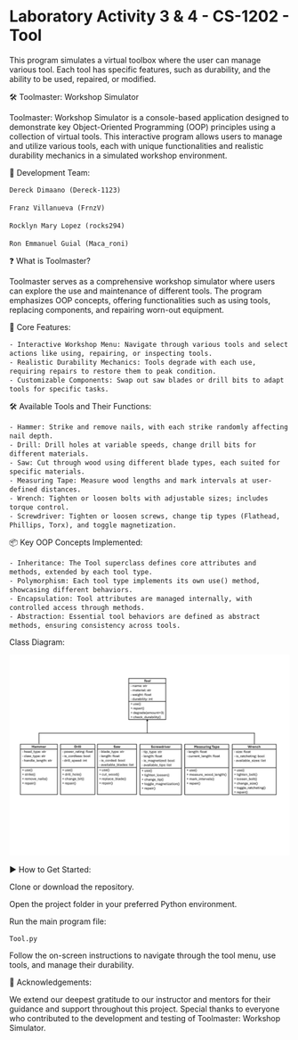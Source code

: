 # Laboratory Activity 3 & 4 - CS-1202 - Tool
This program simulates a virtual toolbox where the user can manage various tool. Each tool has specific features, such as durability, and the ability to be used, repaired, or modified. 

🛠️ Toolmaster: Workshop Simulator

Toolmaster: Workshop Simulator is a console-based application designed to demonstrate key Object-Oriented Programming (OOP) principles using a collection of virtual tools. This interactive program allows users to manage and utilize various tools, each with unique functionalities and realistic durability mechanics in a simulated workshop environment.

👥 Development Team:

    Dereck Dimaano (Dereck-1123)

    Franz Villanueva (FrnzV)

    Rocklyn Mary Lopez (rocks294)

    Ron Emmanuel Guial (Maca_roni)

                                                                   

❓ What is Toolmaster?

Toolmaster serves as a comprehensive workshop simulator where users can explore the use and maintenance of different tools. The program emphasizes OOP concepts, offering functionalities such as using tools, replacing components, and repairing worn-out equipment.

🔧 Core Features:

    - Interactive Workshop Menu: Navigate through various tools and select actions like using, repairing, or inspecting tools.
    - Realistic Durability Mechanics: Tools degrade with each use, requiring repairs to restore them to peak condition.
    - Customizable Components: Swap out saw blades or drill bits to adapt tools for specific tasks.

🛠️ Available Tools and Their Functions:

    - Hammer: Strike and remove nails, with each strike randomly affecting nail depth.
    - Drill: Drill holes at variable speeds, change drill bits for different materials.
    - Saw: Cut through wood using different blade types, each suited for specific materials.
    - Measuring Tape: Measure wood lengths and mark intervals at user-defined distances.
    - Wrench: Tighten or loosen bolts with adjustable sizes; includes torque control.
    - Screwdriver: Tighten or loosen screws, change tip types (Flathead, Phillips, Torx), and toggle magnetization.


📦 Key OOP Concepts Implemented:

    - Inheritance: The Tool superclass defines core attributes and methods, extended by each tool type.
    - Polymorphism: Each tool type implements its own use() method, showcasing different behaviors.
    - Encapsulation: Tool attributes are managed internally, with controlled access through methods.
    - Abstraction: Essential tool behaviors are defined as abstract methods, ensuring consistency across tools.

Class Diagram:

![UML](https://github.com/Maca-roni/CS-1202---Tool/blob/68fbff446cc0608be836707d0a485e1129007449/UML.png)

▶️ How to Get Started:

Clone or download the repository.

Open the project folder in your preferred Python environment.

Run the main program file:

    Tool.py

Follow the on-screen instructions to navigate through the tool menu, use tools, and manage their durability.

🌟 Acknowledgements:

We extend our deepest gratitude to our instructor and mentors for their guidance and support throughout this project. Special thanks to everyone who contributed to the development and testing of Toolmaster: Workshop Simulator.

